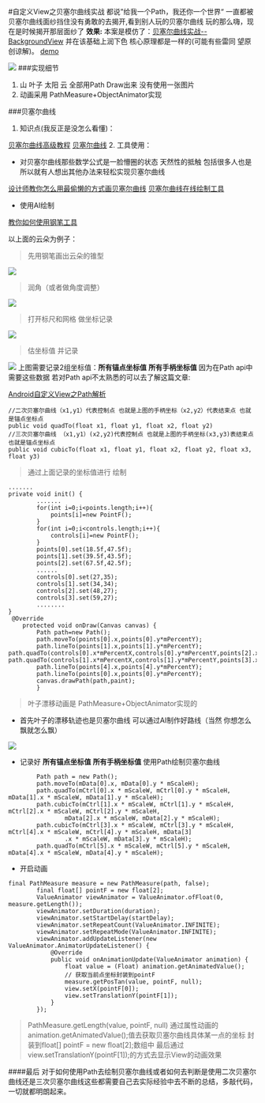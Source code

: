 #自定义View之贝塞尔曲线实战
都说”给我一个Path，我还你一个世界“
一直都被贝塞尔曲线面纱挡住没有勇敢的去揭开,看到别人玩的贝塞尔曲线 玩的那么嗨，现在是时候揭开那层面纱了
**效果:**
本案是模仿了：[贝塞尔曲线实战--BackgroundView](http://www.jianshu.com/p/1d766455445b) 并在该基础上润下色 核心原理都是一样的(可能有些雷同 望原创谅解)。
[demo]()

![](http://on96fbw9r.bkt.clouddn.com/a.gif)
###实现细节
1. 山 叶子 太阳 云 全部用Path Draw出来 没有使用一张图片
2. 动画采用 PathMeasure+ObjectAnimator实现

###贝塞尔曲线
1. 知识点(我反正是没怎么看懂)：

[贝塞尔曲线高级教程](https://pomax.github.io/bezierinfo/zh-CN/)
[贝塞尔曲线](http://blog.edreamoon.com/2015/12/27/%E8%B4%9D%E5%A1%9E%E5%B0%94%E6%9B%B2%E7%BA%BF/)
2. 工具使用：

- 对贝塞尔曲线那些数学公式是一脸懵圈的状态 天然性的抵触 包括很多人也是 
所以就有人想出其他办法来轻松实现贝塞尔曲线

[设计师教你怎么用最偷懒的方式画贝塞尔曲线](http://www.guokr.com/post/695800/focus/0060087686/)
[贝塞尔曲线在线绘制工具](http://www.jianshu.com/p/1d766455445b)

- 使用AI绘制

[教你如何使用钢笔工具](http://bezier.method.ac/)

以上面的云朵为例子：
>先用钢笔画出云朵的锥型

![](http://on96fbw9r.bkt.clouddn.com/cloud01.png)

> 润角（或者做角度调整）

![](http://on96fbw9r.bkt.clouddn.com/cloud02.png)

>打开标尺和网格 做坐标记录

![](http://on96fbw9r.bkt.clouddn.com/cloud03.png)

>估坐标值 并记录

![](http://on96fbw9r.bkt.clouddn.com/cloud04.png)
上图需要记录2组坐标值：**所有锚点坐标值** **所有手柄坐标值** 因为在Path api中需要这些数据 若对Path api不太熟悉的可以去了解这篇文章:

[Android自定义View之Path解析](http://www.2cto.com/kf/201604/503496.html)

```
//二次贝塞尔曲线（x1,y1）代表控制点 也就是上图的手柄坐标（x2,y2）代表结束点 也就是锚点坐标点
public void quadTo(float x1, float y1, float x2, float y2)
//三次贝塞尔曲线 （x1,y1）(x2,y2)代表控制点 也就是上图的手柄坐标(x3,y3)表结束点 也就是锚点坐标点
public void cubicTo(float x1, float y1, float x2, float y2, float x3, float y3)
```
> 通过上面记录的坐标值进行 绘制

```
.......
private void init() {
        .......
        for(int i=0;i<points.length;i++){
            points[i]=new PointF();
        }
        for(int i=0;i<controls.length;i++){
            controls[i]=new PointF();
        }
        points[0].set(18.5f,47.5f);
        points[1].set(39.5f,43.5f);
        points[2].set(67.5f,42.5f);
        ......
        controls[0].set(27,35);
        controls[1].set(34,34);
        controls[2].set(48,27);
        controls[3].set(59,27);
        ........
}
 @Override
    protected void onDraw(Canvas canvas) {
        Path path=new Path();
        path.moveTo(points[0].x,points[0].y*mPercentY);
        path.lineTo(points[1].x,points[1].y*mPercentY);
path.quadTo(controls[0].x*mPercentX,controls[0].y*mPercentY,points[2].x,points[2].y*mPercentY);
path.quadTo(controls[1].x*mPercentX,controls[1].y*mPercentY,points[3].x,points[3].y*mPercentY);
        path.lineTo(points[4].x,points[4].y*mPercentY);
        path.lineTo(points[0].x,points[0].y*mPercentY);
        canvas.drawPath(path,paint);
        }
```
>叶子漂移动画是 PathMeasure+ObjectAnimator实现的

 - 首先叶子的漂移轨迹也是贝塞尔曲线  可以通过AI制作好路线（当然 你想怎么飘就怎么飘）

![](http://on96fbw9r.bkt.clouddn.com/cloud06.png)

- 记录好 **所有锚点坐标值** **所有手柄坐标值** 使用Path绘制贝塞尔曲线

```
        Path path = new Path();
        path.moveTo(mData[0].x, mData[0].y * mScaleH);
        path.quadTo(mCtrl[0].x * mScaleW, mCtrl[0].y * mScaleH, mData[1].x * mScaleW, mData[1].y * mScaleH);
        path.cubicTo(mCtrl[1].x * mScaleW, mCtrl[1].y * mScaleH, mCtrl[2].x * mScaleW, mCtrl[2].y * mScaleH,
                mData[2].x * mScaleW, mData[2].y * mScaleH);
        path.cubicTo(mCtrl[3].x * mScaleW, mCtrl[3].y * mScaleH, mCtrl[4].x * mScaleW, mCtrl[4].y * mScaleH, mData[3]
                .x * mScaleW, mData[3].y * mScaleH);
        path.quadTo(mCtrl[5].x * mScaleW, mCtrl[5].y * mScaleH, mData[4].x * mScaleW, mData[4].y * mScaleH);
```
- 开启动画

```
final PathMeasure measure = new PathMeasure(path, false);
        final float[] pointF = new float[2];
        ValueAnimator viewAnimator = ValueAnimator.ofFloat(0, measure.getLength());
        viewAnimator.setDuration(duration);
        viewAnimator.setStartDelay(startDelay);
        viewAnimator.setRepeatCount(ValueAnimator.INFINITE);
        viewAnimator.setRepeatMode(ValueAnimator.INFINITE);
        viewAnimator.addUpdateListener(new ValueAnimator.AnimatorUpdateListener() {
            @Override
            public void onAnimationUpdate(ValueAnimator animation) {
                float value = (Float) animation.getAnimatedValue();
                // 获取当前点坐标封装到pointF
                measure.getPosTan(value, pointF, null);
                view.setX(pointF[0]);
                view.setTranslationY(pointF[1]);
            }
        });
```

>PathMeasure.getLength(value, pointF, null) 通过属性动画的animation.getAnimatedValue();值去获取贝塞尔曲线具体某一点的坐标 封装到float[] pointF = new float[2];数组中 最后通过view.setTranslationY(pointF[1]);的方式去显示View的动画效果

####最后
对于如何使用Path去绘制贝塞尔曲线或者如何去判断是使用二次贝塞尔曲线还是三次贝塞尔曲线这些都需要自己去实际经验中去不断的总结，多敲代码，一切就都明朗起来。



